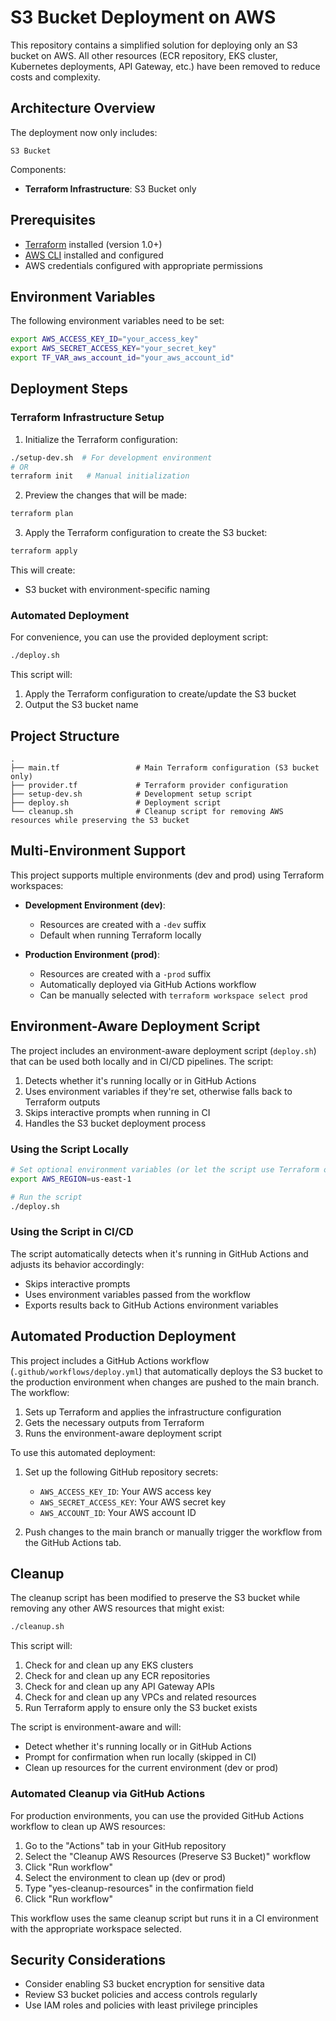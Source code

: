 # S3 Bucket Deployment on AWS

This repository contains a simplified solution for deploying only an S3 bucket on AWS. All other resources (ECR repository, EKS cluster, Kubernetes deployments, API Gateway, etc.) have been removed to reduce costs and complexity.

## Architecture Overview

The deployment now only includes:

```
S3 Bucket
```

Components:
- **Terraform Infrastructure**: S3 Bucket only

## Prerequisites

- [Terraform](https://www.terraform.io/downloads.html) installed (version 1.0+)
- [AWS CLI](https://aws.amazon.com/cli/) installed and configured
- AWS credentials configured with appropriate permissions

## Environment Variables

The following environment variables need to be set:

```bash
export AWS_ACCESS_KEY_ID="your_access_key"
export AWS_SECRET_ACCESS_KEY="your_secret_key"
export TF_VAR_aws_account_id="your_aws_account_id"
```

## Deployment Steps

### Terraform Infrastructure Setup

1. Initialize the Terraform configuration:

```bash
./setup-dev.sh  # For development environment
# OR
terraform init   # Manual initialization
```

2. Preview the changes that will be made:

```bash
terraform plan
```

3. Apply the Terraform configuration to create the S3 bucket:

```bash
terraform apply
```

This will create:
- S3 bucket with environment-specific naming

### Automated Deployment

For convenience, you can use the provided deployment script:

```bash
./deploy.sh
```

This script will:
1. Apply the Terraform configuration to create/update the S3 bucket
2. Output the S3 bucket name

## Project Structure

```
.
├── main.tf                 # Main Terraform configuration (S3 bucket only)
├── provider.tf             # Terraform provider configuration
├── setup-dev.sh            # Development setup script
├── deploy.sh               # Deployment script
└── cleanup.sh              # Cleanup script for removing AWS resources while preserving the S3 bucket
```

## Multi-Environment Support

This project supports multiple environments (dev and prod) using Terraform workspaces:

- **Development Environment (dev)**:
  - Resources are created with a `-dev` suffix
  - Default when running Terraform locally

- **Production Environment (prod)**:
  - Resources are created with a `-prod` suffix
  - Automatically deployed via GitHub Actions workflow
  - Can be manually selected with `terraform workspace select prod`

## Environment-Aware Deployment Script

The project includes an environment-aware deployment script (`deploy.sh`) that can be used both locally and in CI/CD pipelines. The script:

1. Detects whether it's running locally or in GitHub Actions
2. Uses environment variables if they're set, otherwise falls back to Terraform outputs
3. Skips interactive prompts when running in CI
4. Handles the S3 bucket deployment process

### Using the Script Locally

```bash
# Set optional environment variables (or let the script use Terraform outputs)
export AWS_REGION=us-east-1

# Run the script
./deploy.sh
```

### Using the Script in CI/CD

The script automatically detects when it's running in GitHub Actions and adjusts its behavior accordingly:
- Skips interactive prompts
- Uses environment variables passed from the workflow
- Exports results back to GitHub Actions environment variables

## Automated Production Deployment

This project includes a GitHub Actions workflow (`.github/workflows/deploy.yml`) that automatically deploys the S3 bucket to the production environment when changes are pushed to the main branch. The workflow:

1. Sets up Terraform and applies the infrastructure configuration
2. Gets the necessary outputs from Terraform
3. Runs the environment-aware deployment script

To use this automated deployment:

1. Set up the following GitHub repository secrets:
   - `AWS_ACCESS_KEY_ID`: Your AWS access key
   - `AWS_SECRET_ACCESS_KEY`: Your AWS secret key
   - `AWS_ACCOUNT_ID`: Your AWS account ID

2. Push changes to the main branch or manually trigger the workflow from the GitHub Actions tab.

## Cleanup

The cleanup script has been modified to preserve the S3 bucket while removing any other AWS resources that might exist:

```bash
./cleanup.sh
```

This script will:
1. Check for and clean up any EKS clusters
2. Check for and clean up any ECR repositories
3. Check for and clean up any API Gateway APIs
4. Check for and clean up any VPCs and related resources
5. Run Terraform apply to ensure only the S3 bucket exists

The script is environment-aware and will:
- Detect whether it's running locally or in GitHub Actions
- Prompt for confirmation when run locally (skipped in CI)
- Clean up resources for the current environment (dev or prod)

### Automated Cleanup via GitHub Actions

For production environments, you can use the provided GitHub Actions workflow to clean up AWS resources:

1. Go to the "Actions" tab in your GitHub repository
2. Select the "Cleanup AWS Resources (Preserve S3 Bucket)" workflow
3. Click "Run workflow"
4. Select the environment to clean up (dev or prod)
5. Type "yes-cleanup-resources" in the confirmation field
6. Click "Run workflow"

This workflow uses the same cleanup script but runs it in a CI environment with the appropriate workspace selected.

## Security Considerations

- Consider enabling S3 bucket encryption for sensitive data
- Review S3 bucket policies and access controls regularly
- Use IAM roles and policies with least privilege principles